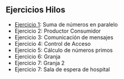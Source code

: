 ## Ejercicios Hilos

- [Ejercicio 1](./src/EJ1/): Suma de números en paralelo 
- Ejercicio 2: Productor Consumidor 
- Ejercicio 3: Comunicación de mensajes
- Ejercicio 4: Control de Acceso
- Ejercicio 5: Cálculo de números primos
- Ejercicio 6: Granja
- Ejercicio 7: Granja 2
- Ejercicio 7: Sala de espera de hospital